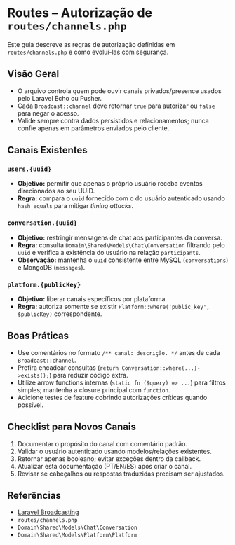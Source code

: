 # Routes – Autorização de `routes/channels.php`

Este guia descreve as regras de autorização definidas em `routes/channels.php` e como evoluí-las com segurança.

## Visão Geral
- O arquivo controla quem pode ouvir canais privados/presence usados pelo Laravel Echo ou Pusher.
- Cada `Broadcast::channel` deve retornar `true` para autorizar ou `false` para negar o acesso.
- Valide sempre contra dados persistidos e relacionamentos; nunca confie apenas em parâmetros enviados pelo cliente.

## Canais Existentes

### `users.{uuid}`
- **Objetivo:** permitir que apenas o próprio usuário receba eventos direcionados ao seu UUID.
- **Regra:** compara o `uuid` fornecido com o do usuário autenticado usando `hash_equals` para mitigar *timing attacks*.

### `conversation.{uuid}`
- **Objetivo:** restringir mensagens de chat aos participantes da conversa.
- **Regra:** consulta `Domain\Shared\Models\Chat\Conversation` filtrando pelo `uuid` e verifica a existência do usuário na relação `participants`.
- **Observação:** mantenha o `uuid` consistente entre MySQL (`conversations`) e MongoDB (`messages`).

### `platform.{publicKey}`
- **Objetivo:** liberar canais específicos por plataforma.
- **Regra:** autoriza somente se existir `Platform::where('public_key', $publicKey)` correspondente.

## Boas Práticas
- Use comentários no formato `/** canal: descrição. */` antes de cada `Broadcast::channel`.
- Prefira encadear consultas (`return Conversation::where(...)->exists();`) para reduzir código extra.
- Utilize arrow functions internas (`static fn ($query) => ...`) para filtros simples; mantenha a closure principal com `function`.
- Adicione testes de feature cobrindo autorizações críticas quando possível.

## Checklist para Novos Canais
1. Documentar o propósito do canal com comentário padrão.
2. Validar o usuário autenticado usando modelos/relações existentes.
3. Retornar apenas booleano; evitar exceções dentro da callback.
4. Atualizar esta documentação (PT/EN/ES) após criar o canal.
5. Revisar se cabeçalhos ou respostas traduzidas precisam ser ajustados.

## Referências
- [Laravel Broadcasting](https://laravel.com/docs/10.x/broadcasting)
- `routes/channels.php`
- `Domain\Shared\Models\Chat\Conversation`
- `Domain\Shared\Models\Platform\Platform`
